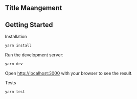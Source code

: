 ## Title Maangement

## Getting Started

Installation

```bash
yarn install
```

Run the development server:

```bash
yarn dev
```

Open [http://localhost:3000](http://localhost:3000) with your browser to see the result.

Tests

```bash
yarn test
```